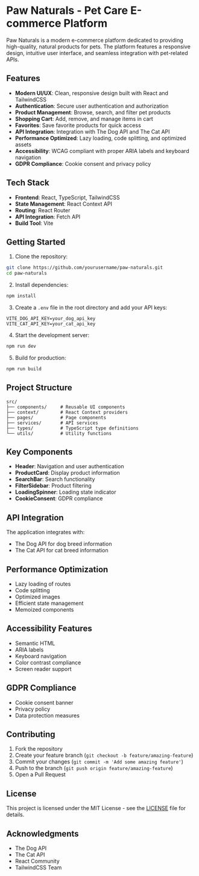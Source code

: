 # Paw Naturals - Pet Care E-commerce Platform

Paw Naturals is a modern e-commerce platform dedicated to providing high-quality, natural products for pets. The platform features a responsive design, intuitive user interface, and seamless integration with pet-related APIs.

## Features

- **Modern UI/UX**: Clean, responsive design built with React and TailwindCSS
- **Authentication**: Secure user authentication and authorization
- **Product Management**: Browse, search, and filter pet products
- **Shopping Cart**: Add, remove, and manage items in cart
- **Favorites**: Save favorite products for quick access
- **API Integration**: Integration with The Dog API and The Cat API
- **Performance Optimized**: Lazy loading, code splitting, and optimized assets
- **Accessibility**: WCAG compliant with proper ARIA labels and keyboard navigation
- **GDPR Compliance**: Cookie consent and privacy policy

## Tech Stack

- **Frontend**: React, TypeScript, TailwindCSS
- **State Management**: React Context API
- **Routing**: React Router
- **API Integration**: Fetch API
- **Build Tool**: Vite

## Getting Started

1. Clone the repository:
```bash
git clone https://github.com/yourusername/paw-naturals.git
cd paw-naturals
```

2. Install dependencies:
```bash
npm install
```

3. Create a `.env` file in the root directory and add your API keys:
```env
VITE_DOG_API_KEY=your_dog_api_key
VITE_CAT_API_KEY=your_cat_api_key
```

4. Start the development server:
```bash
npm run dev
```

5. Build for production:
```bash
npm run build
```

## Project Structure

```
src/
├── components/     # Reusable UI components
├── context/        # React Context providers
├── pages/          # Page components
├── services/       # API services
├── types/          # TypeScript type definitions
└── utils/          # Utility functions
```

## Key Components

- **Header**: Navigation and user authentication
- **ProductCard**: Display product information
- **SearchBar**: Search functionality
- **FilterSidebar**: Product filtering
- **LoadingSpinner**: Loading state indicator
- **CookieConsent**: GDPR compliance

## API Integration

The application integrates with:
- The Dog API for dog breed information
- The Cat API for cat breed information

## Performance Optimization

- Lazy loading of routes
- Code splitting
- Optimized images
- Efficient state management
- Memoized components

## Accessibility Features

- Semantic HTML
- ARIA labels
- Keyboard navigation
- Color contrast compliance
- Screen reader support

## GDPR Compliance

- Cookie consent banner
- Privacy policy
- Data protection measures

## Contributing

1. Fork the repository
2. Create your feature branch (`git checkout -b feature/amazing-feature`)
3. Commit your changes (`git commit -m 'Add some amazing feature'`)
4. Push to the branch (`git push origin feature/amazing-feature`)
5. Open a Pull Request

## License

This project is licensed under the MIT License - see the [LICENSE](LICENSE) file for details.

## Acknowledgments

- The Dog API
- The Cat API
- React Community
- TailwindCSS Team 